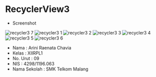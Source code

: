 # RecyclerView3

* Screenshot

![recycler3 7](https://cloud.githubusercontent.com/assets/14922003/19966252/8b4eade6-a1fd-11e6-8dec-76193f2f4651.JPG)
![recycler3 1](https://cloud.githubusercontent.com/assets/14922003/19966253/8b7e4b50-a1fd-11e6-8f77-551588ad6adc.JPG)
![recycler3 2](https://cloud.githubusercontent.com/assets/14922003/19966254/8b8c9a02-a1fd-11e6-98de-a3ff6298fd91.JPG)
![recycler3 3](https://cloud.githubusercontent.com/assets/14922003/19966255/8bb705d0-a1fd-11e6-8249-fe31b2a9b560.JPG)
![recycler3 4](https://cloud.githubusercontent.com/assets/14922003/19966256/8bbbb8be-a1fd-11e6-962c-bd2006497d17.JPG)
![recycler3 5](https://cloud.githubusercontent.com/assets/14922003/19966257/8bc01c10-a1fd-11e6-936c-d312170f674b.JPG)
![recycler3 6](https://cloud.githubusercontent.com/assets/14922003/19966258/8bc0aae0-a1fd-11e6-98e5-cfe019c7cfaa.JPG)


* Nama          : Arini Raenata Chavia
* Kelas         : XIIRPL1
* No. Urut      : 09
* NIS           : 4298/1196.063
* Nama Sekolah  : SMK Telkom Malang
